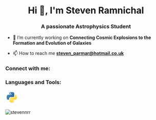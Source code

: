 <h1 align="center">Hi 👋, I'm Steven Ramnichal</h1>
<h3 align="center">A passionate Astrophysics Student</h3>

- 🔭 I’m currently working on **Connecting Cosmic Explosions to the Formation and Evolution of Galaxies**

- 📫 How to reach me **steven_parmar@hotmail.co.uk**

<h3 align="left">Connect with me:</h3>
<p align="left">
</p>

<h3 align="left">Languages and Tools:</h3>
<p align="left"> <a href="https://www.python.org" target="_blank" rel="noreferrer"> <img src="https://raw.githubusercontent.com/devicons/devicon/master/icons/python/python-original.svg" alt="python" width="40" height="40"/> </a> </p>

<p><img align="center" src="https://github-readme-streak-stats.herokuapp.com/?user=stevennrr&" alt="stevennrr" /></p>

